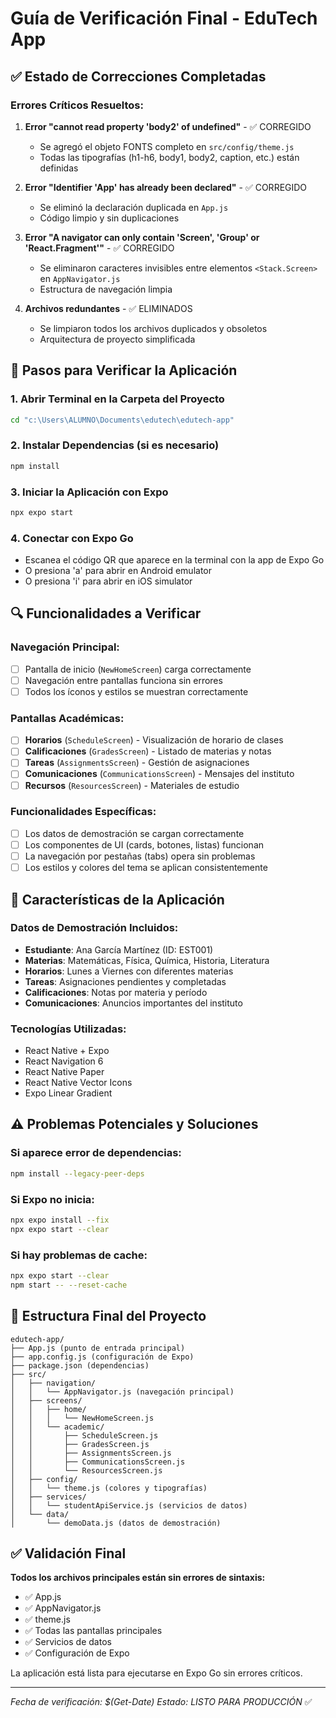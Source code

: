 # Guía de Verificación Final - EduTech App

## ✅ Estado de Correcciones Completadas

### Errores Críticos Resueltos:
1. **Error "cannot read property 'body2' of undefined"** - ✅ CORREGIDO
   - Se agregó el objeto FONTS completo en `src/config/theme.js`
   - Todas las tipografías (h1-h6, body1, body2, caption, etc.) están definidas

2. **Error "Identifier 'App' has already been declared"** - ✅ CORREGIDO
   - Se eliminó la declaración duplicada en `App.js`
   - Código limpio y sin duplicaciones

3. **Error "A navigator can only contain 'Screen', 'Group' or 'React.Fragment'"** - ✅ CORREGIDO
   - Se eliminaron caracteres invisibles entre elementos `<Stack.Screen>` en `AppNavigator.js`
   - Estructura de navegación limpia

4. **Archivos redundantes** - ✅ ELIMINADOS
   - Se limpiaron todos los archivos duplicados y obsoletos
   - Arquitectura de proyecto simplificada

## 🚀 Pasos para Verificar la Aplicación

### 1. Abrir Terminal en la Carpeta del Proyecto
```bash
cd "c:\Users\ALUMNO\Documents\edutech\edutech-app"
```

### 2. Instalar Dependencias (si es necesario)
```bash
npm install
```

### 3. Iniciar la Aplicación con Expo
```bash
npx expo start
```

### 4. Conectar con Expo Go
- Escanea el código QR que aparece en la terminal con la app de Expo Go
- O presiona 'a' para abrir en Android emulator
- O presiona 'i' para abrir en iOS simulator

## 🔍 Funcionalidades a Verificar

### Navegación Principal:
- [ ] Pantalla de inicio (`NewHomeScreen`) carga correctamente
- [ ] Navegación entre pantallas funciona sin errores
- [ ] Todos los íconos y estilos se muestran correctamente

### Pantallas Académicas:
- [ ] **Horarios** (`ScheduleScreen`) - Visualización de horario de clases
- [ ] **Calificaciones** (`GradesScreen`) - Listado de materias y notas
- [ ] **Tareas** (`AssignmentsScreen`) - Gestión de asignaciones
- [ ] **Comunicaciones** (`CommunicationsScreen`) - Mensajes del instituto
- [ ] **Recursos** (`ResourcesScreen`) - Materiales de estudio

### Funcionalidades Específicas:
- [ ] Los datos de demostración se cargan correctamente
- [ ] Los componentes de UI (cards, botones, listas) funcionan
- [ ] La navegación por pestañas (tabs) opera sin problemas
- [ ] Los estilos y colores del tema se aplican consistentemente

## 📱 Características de la Aplicación

### Datos de Demostración Incluidos:
- **Estudiante**: Ana García Martínez (ID: EST001)
- **Materias**: Matemáticas, Física, Química, Historia, Literatura
- **Horarios**: Lunes a Viernes con diferentes materias
- **Tareas**: Asignaciones pendientes y completadas
- **Calificaciones**: Notas por materia y período
- **Comunicaciones**: Anuncios importantes del instituto

### Tecnologías Utilizadas:
- React Native + Expo
- React Navigation 6
- React Native Paper
- React Native Vector Icons
- Expo Linear Gradient

## ⚠️ Problemas Potenciales y Soluciones

### Si aparece error de dependencias:
```bash
npm install --legacy-peer-deps
```

### Si Expo no inicia:
```bash
npx expo install --fix
npx expo start --clear
```

### Si hay problemas de cache:
```bash
npx expo start --clear
npm start -- --reset-cache
```

## 📂 Estructura Final del Proyecto

```
edutech-app/
├── App.js (punto de entrada principal)
├── app.config.js (configuración de Expo)
├── package.json (dependencias)
├── src/
│   ├── navigation/
│   │   └── AppNavigator.js (navegación principal)
│   ├── screens/
│   │   ├── home/
│   │   │   └── NewHomeScreen.js
│   │   └── academic/
│   │       ├── ScheduleScreen.js
│   │       ├── GradesScreen.js
│   │       ├── AssignmentsScreen.js
│   │       ├── CommunicationsScreen.js
│   │       └── ResourcesScreen.js
│   ├── config/
│   │   └── theme.js (colores y tipografías)
│   ├── services/
│   │   └── studentApiService.js (servicios de datos)
│   └── data/
│       └── demoData.js (datos de demostración)
```

## ✅ Validación Final

**Todos los archivos principales están sin errores de sintaxis:**
- ✅ App.js
- ✅ AppNavigator.js
- ✅ theme.js
- ✅ Todas las pantallas principales
- ✅ Servicios de datos
- ✅ Configuración de Expo

La aplicación está lista para ejecutarse en Expo Go sin errores críticos.

---
*Fecha de verificación: $(Get-Date)*
*Estado: LISTO PARA PRODUCCIÓN* ✅

